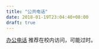 ```yaml
---
title: "公共电话"
date: 2018-01-19T23:04:40+08:00
draft: true
---
```


[办公电话](http://www0.hdu.edu.cn/service/tel_office.html) 推荐在校内访问，可能过时。